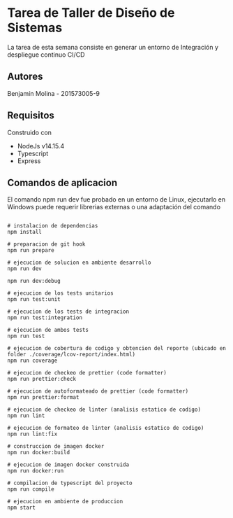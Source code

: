 # Tarea de Taller de Diseño de Sistemas

La tarea de esta semana consiste en generar un entorno de Integración y despliegue continuo CI/CD

## Autores

Benjamín Molina - 201573005-9

## Requisitos

Construido con

- NodeJs v14.15.4
- Typescript
- Express

## Comandos de aplicacion

El comando npm run dev fue probado en un entorno de Linux,
ejecutarlo en Windows puede requerir librerias externas o una adaptación del comando

```shell

# instalacion de dependencias
npm install

# preparacion de git hook
npm run prepare

# ejecucion de solucion en ambiente desarrollo
npm run dev

npm run dev:debug

# ejecucion de los tests unitarios
npm run test:unit

# ejecucion de los tests de integracion
npm run test:integration

# ejecucion de ambos tests
npm run test

# ejecucion de cobertura de codigo y obtencion del reporte (ubicado en folder ./coverage/lcov-report/index.html)
npm run coverage

# ejecucion de checkeo de prettier (code formatter)
npm run prettier:check

# ejecucion de autoformateado de prettier (code formatter)
npm run prettier:format

# ejecucion de checkeo de linter (analisis estatico de codigo)
npm run lint

# ejecucion de formateo de linter (analisis estatico de codigo)
npm run lint:fix

# construccion de imagen docker
npm run docker:build

# ejecucion de imagen docker construida
npm run docker:run

# compilacion de typescript del proyecto
npm run compile

# ejecucion en ambiente de produccion
npm start
```
